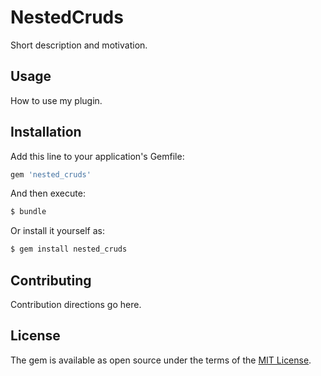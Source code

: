 # NestedCruds
Short description and motivation.

## Usage
How to use my plugin.

## Installation
Add this line to your application's Gemfile:

```ruby
gem 'nested_cruds'
```

And then execute:
```bash
$ bundle
```

Or install it yourself as:
```bash
$ gem install nested_cruds
```

## Contributing
Contribution directions go here.

## License
The gem is available as open source under the terms of the [MIT License](https://opensource.org/licenses/MIT).
